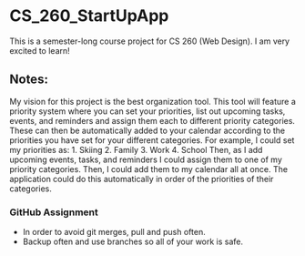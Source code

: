 # CS_260_StartUpApp
This is a semester-long course project for CS 260 (Web Design). 
I am very excited to learn!

## Notes: 
My vision for this project is the best organization tool. This tool will feature a priority system where you can set your priorities, list out upcoming tasks, events, and reminders and assign them each to different priority categories. These can then be automatically added to your calendar according to the priorities you have set for your different categories. For example, I could set my priorities as: 
    1. Skiing 
    2. Family 
    3. Work 
    4. School 
Then, as I add upcoming events, tasks, and reminders I could assign them to one of my priority categories. Then, I could add them to my calendar all at once. The application could do this automatically in order of the priorities of their categories. 

### GitHub Assignment
- In order to avoid git merges, pull and push often. 
- Backup often and use branches so all of your work is safe. 